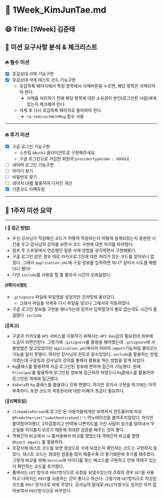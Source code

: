 # 🔎 1Week_KimJunTae.md

## 😄 Title: [1Week] 김준태

## 📕 미션 요구사항 분석 & 체크리스트
### 🔥 필수 미션
- [X] 호감상대 삭제 기능구현
- [X] 호감상대 삭제 테스트 코드 기능구현
    - 호감목록 페이지에서 특정 항목에서 삭제버튼을 누르면, 해당 항목은 삭제되어야 한다.
        - 삭제를 처리하기 전에 해당 항목에 대한 소유권이 본인(로그인한 사람)에게 있는지 체크해야 한다.
    - 삭제 후 다시 호감목록 페이지로 돌아와야 한다.
        - `rq.redirectWithMsg` 함수 사용
---
### 🔥 추가 미션
- [X] 구글 로그인 기능구현
    - 스프링 `OAuth2` 클라이언트로 구현해주세요.
    - 구글 로그인으로 가입한 회원의 `providerTypeCode : GOOGLE`
- [ ] 네이버 로그인 기능구현
- [ ] 아이디 찾기
- [ ] 비밀번호 찾기
- [ ] 데이지 UI를 활용하여 디자인 개선
- [X] 기존코드 리펙토링
---
## 📗 1주차 미션 요약

---

**[ 📎 접근 방법]**
- 우선 강사님이 작성해신 코드가 어떻게 작동되는지 어떻게 설계되었는지 충분한 시간을 두고 강사님의 강의를 보면서 코드 구현에 대한 의미를 파악했다.
- 점프 투 스프링에서 연습했던 질문 삭제 방법을 생각하면서 구현해봤다.
- 구글 로그인 같은 경우 따로 카카오로그인에 대한 처리가 있는 코드를 찾아보니 없었다. 그래서 `application.yml`에 구글 정보를 입력하면 되나?
싶어서 시도를 해봤더니 됐다!
- 다만 `include`를 사용을 할 줄 몰라서 시간이 오래걸렸다.


**[❗️특이사항❗️]**

- `.gitignore` 파일에 파일명을 넣었지만 깃커밋에 올라갔다.
    - 그래서 파일을 삭제후 다시 파일을 넣으니 그제서야 작동하였다.
- 구글 로그인 정보를 구현을 해나가는데 있어서 입력할것이 별로 없는데도 시간이 좀 걸렸다. `include`

**[🤔회고]**
- 구글과 카카오를 `API` 서비스를 이용하기 위해서는 `API Key`값이 필요한데 외부에 노출이 되면안된다. 그렇기에 `.gitignore`를 활용을 
해야했는데 `.gitignore`에 사용방법은 알고있었지만 `application.yml`에서의 자바의 `import`기능처럼 불러오는 기능을 알지 못했다.
하지만 강사님의 힌트로 알수있었다. `include`를 활용하는 방법이였는데 구글링과 강사님의 강의를 통해서 활용을 하는 방법을 알게 되었다.
- `Rq`클래스를 활용하여 지금 로그인된 정보에 편하게 접근이 가능했다. 원래 `Principal`를 활용하여 로그인된 정보에 접근하려 하였으나
 `Rq`클래스를 활용하여 로그인된 객체에 접근했다.
- `RsData`와 `Rq` 클래스를 활용하니 진짜 편했다. 하지만 혼자서 구현을 하기에는 아직 부족하다. 또한 코드의 작동원리에 대한 이해가 조금더 필요하다.


**[💫리펙토링]**

- `/likeablePerson`에 로그인 된 사용자들에게만 보여져서 컨트롤러에 따로 `@PreAuthorize("isAuthenticated()")` 어노테이션을 붙여주지않았다.
하지만 붙여줬어야했다. 2차검증이고 만약에 나쁜의도를 가진 사람이 링크를 알아내서 무슨일을 저지를지 모르기 때문에 최대한 검증을 해주는 것이 좋다.
- 객체간의 비교에서 `!=` 를사용해서 비교를 했었는데 객체간의 비교를 할땐 `Object.equals` 를 활용하자.
- 호감삭제 테스트 코드를 보면 정상으로 삭제 되었는지 확인하는 코드는 구현하지 않았다. 테스트 코드는 최대한 검증을 많이 해줄수록 더 좋기떄문에 추가를 해주었다.
그렇게 비교를 위해 `Service`에 아이디를 찾는 메소드를 구현하고 안에 객체가 있는지 확인하는 코드를 추가했다.
- 폼에서는 `GET` 방식과 `POST`방식으로 요청을 보낼수있는데 조회의 경우 `GET`을 사용하고 나머지는 `POST`를 사용하는 것이 좋다고 하신다.
그렇기에 `GET`방식으로 작성된 코드를 `POST` 방식으로 바꿔 주었다. 강사님의 말대로 `DELETE`방식도 있지만 의미 없어보여서 `POST`방식으로 바꾸었다.